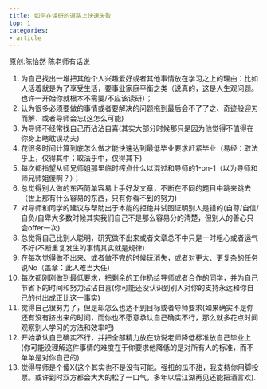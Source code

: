 ```yaml
---
title: 如何在读研的道路上快速失败
top: 1
categories:
- article
---
```

原创:陈怡然 陈老师有话说

<!-- more -->
<!-- toc -->

1. 为自己找出一堆把其他个人兴趣爱好或者其他事情放在学习之上的理由：比如人活着就是为了享受生活，要事业家庭平衡之类（说真的，这是人生观问题。也许一开始你就根本不需要/不应该读研）；
2. 认为很多必须要做的事情或者要解决的问题拖到最后会不了了之、奇迹般迎刃而解、或者导师会忘(这怎么可能)
3. 为导师不经常找自己而沾沾自喜(其实大部分时候那只是因为他觉得不值得在你身上瞎耽误功夫)
4. 花很多时间计算到底怎么做才能快速达到最低毕业要求赶紧毕业（易经：取法乎上，仅得其中；取法乎中，仅得其下)
5. 每次都指望从师兄师姐那里临时榨点什么以混过和导师的1-on-1（以为导师和师兄师姐傻啊？）；
6. 总觉得别人做的东西简单容易上手好发文章，不断在不同的题目中跳来跳去（世上那有什么容易的东西，只有你看不到的努力)
7. 对导师和同学的建议与帮助出于本能的拒绝并试图证明别人是错的(自尊/自信/自负/自卑大多数时候其实我们自己不是那么容易分的清楚，但别人的善心只会offer一次)
8. 总觉得自己比别人聪明，研究做不出来或者文章总不中只是一时粗心或者运气不好(不断重复发生的事情其实就是规律)
9. 在每次觉得做不出来、或者做不完的时候玩消失，或者对更大、更复杂的任务说No（盖章：此人难当大任)
10. 每次都刚刚做到最低要求，把剩余的工作扔给导师或者合作的同学，并为自己节省下的时间和努力沾沾自喜(你可能还没认识到别人对你的支持永远和你自己的付出成正比这一事实)
11. 觉得自己很努力了，但是却怎么也达不到目标或者导师要求(如果确实不是你还有没有挤出来的时间，而你也不愿意承认自己确实不行，那么就多花点时间观察别人学习的方法和效率吧)
12. 开始承认自己确实不行，并把全部精力放在劝说老师降低标准放自己毕业上(你可能没理解这件事情的难度在于你要求他降低的是对所有人的标准，而不单单是对你自己的)
13. 觉得导师是个傻X(这个其实也不是没有可能。强扭的瓜不甜，我支持你用脚投票。或许到时双方都会大大的松了一口气，多年以后江湖再见还能把酒言欢).